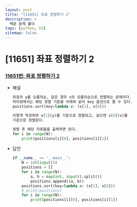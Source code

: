```yaml
---
layout: post
title: "[11651] 좌표 정렬하기 2"
description: >
  백준 문제 풀이
tags: [python, S5]
sitemap: false
---
```


# [11651] 좌표 정렬하기 2
### [11651번: 좌표 정렬하기 2](https://www.acmicpc.net/problem/11651)
- 해설
    
    ```python
    좌표의 y를 오름차순, 같은 경우 x의 오름차순으로 정렬하는 문제이다.
    파이썬에서는 해당 정렬 기준을 아래와 같이 key 옵션으로 줄 수 있다.
    positions.sort(key=lambda x: (x[1], x[0]))
    
    이렇게 작성하면 x[1](y)를 기준으로 정렬되고, 같으면 x[0](x)를
    기준으로 정렬된다.
    
    정렬 후 해당 자표들을 출력하면 된다.
    for i in range(N):
    	print(positions[i][0], positions[i][1])
    ```
- 답안
    
    ```python
    if __name__ == '__main__':
        N = int(input())
        positions = []
        for i in range(N):
            a, b = map(int, input().split())
            positions.append((a, b))
        positions.sort(key=lambda x: (x[1], x[0]))
        # print(positions)
        for i in range(N):
            print(positions[i][0], positions[i][1])
    ```
